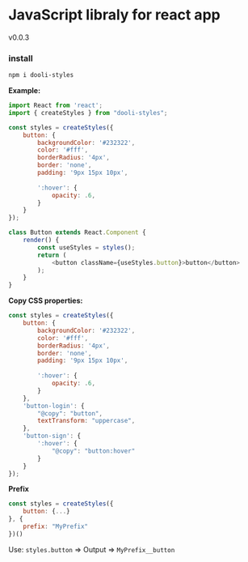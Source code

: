 JavaScript libraly for react app
====================

v0.0.3

### install
```bash
npm i dooli-styles
```

**Example:**

```javascript
import React from 'react';
import { createStyles } from "dooli-styles";

const styles = createStyles({
    button: {
        backgroundColor: '#232322',
        color: '#fff',
        borderRadius: '4px',
        border: 'none',
        padding: '9px 15px 10px',
        
        ':hover': {
            opacity: .6,
        }
    }
});

class Button extends React.Component {
    render() {
        const useStyles = styles();
        return (
            <button className={useStyles.button}>button</button>
        );
    }
}
```

**Copy CSS properties:**

```javascript
const styles = createStyles({
    button: {
        backgroundColor: '#232322',
        color: '#fff',
        borderRadius: '4px',
        border: 'none',
        padding: '9px 15px 10px',
        
        ':hover': {
            opacity: .6,
        }
    },
    'button-login': {
        "@copy": "button",
        textTransform: "uppercase",
    },
    'button-sign': {
        ':hover': {
            "@copy": "button:hover"
        }
    }
});

```

**Prefix**
```javascript
const styles = createStyles({
    button: {...}
}, {
    prefix: "MyPrefix"
})()
```

Use: `styles.button` => Output => `MyPrefix__button`